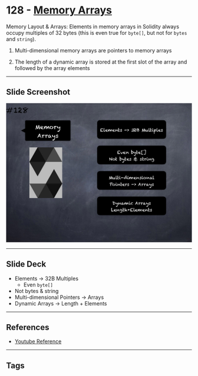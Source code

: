 # 128 - [Memory Arrays](Memory%20Arrays.md)
Memory Layout & Arrays: Elements in memory arrays in Solidity always occupy multiples of 32 bytes (this is even true for `byte[]`, but not for `bytes` and `string`). 

1.  Multi-dimensional memory arrays are pointers to memory arrays
    
2.  The length of a dynamic array is stored at the first slot of the array and followed by the array elements

___
## Slide Screenshot
![128.png](../images/solidity201/128.png)
___
## Slide Deck
- Elements -> 32B Multiples
	- Even `byte[]`
- Not bytes & string
- Multi-dimensional Pointers -> Arrays
- Dynamic Arrays -> Length + Elements
___
## References
- [Youtube Reference](https://youtu.be/TqMIbouwePE?t=695)
___
## Tags